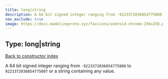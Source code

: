 ```yaml
---
title: long|string
description: A 64 bit signed integer ranging from -9223372036854775808 to 9223372036854775807 or a string
nav_exclude: true
image: https://docs.madelineproto.xyz/favicons/android-chrome-256x256.png
---
```

## Type: long|string  
[Back to constructor index](index.html)

A 64 bit signed integer ranging from `-9223372036854775808` to `9223372036854775807` or a string containing any value.
